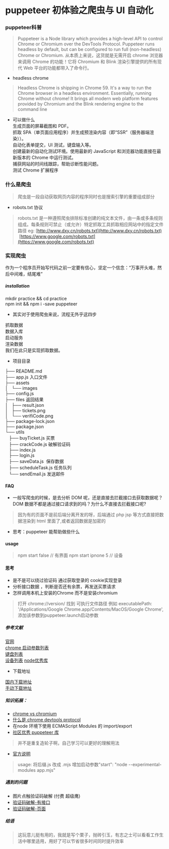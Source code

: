 # puppeteer 初体验之爬虫与 UI 自动化

<a name="7b1Mc"></a>
### puppeteer科普
> Puppeteer is a Node library which provides a high-level API to control Chrome or Chromium over the DevTools Protocol. Puppeteer runs headless by default, but can be configured to run full (non-headless) Chrome or Chromium.
> 从本质上来说，这货就是无需开启 chrome 浏览器来调用 Chrome 的功能！它将 Chromium 和 Blink 渲染引擎提供的所有现代 Web 平台的功能都带入了命令行。<br />


- headless chrome
> Headless Chrome is shipping in Chrome 59. It's a way to run the Chrome browser in a headless environment. Essentially, running Chrome without chrome! It brings all modern web platform features provided by Chromium and the Blink rendering engine to the command line


- 可以做什么<br />
生成页面的屏幕截图和 PDF。<br />
抓取 SPA（单页面应用程序）并生成预渲染内容（即“SSR”（服务器端渲染））。<br />
自动化表单提交，UI 测试，键盘输入等。<br />
创建最新的自动化测试环境。使用最新的 JavaScript 和浏览器功能直接在最新版本的 Chrome 中运行测试。<br />
捕获网站的时间线跟踪，帮助诊断性能问题。<br />
测试 Chrome 扩展程序

<a name="GuE4C"></a>
### 什么是爬虫
> 爬虫是一段自动获取网页内容的程序同时也是搜索引擎的重要组成部分 

- robots.txt 协议
> robots.txt 是一种遵照爬虫排除标准创建的纯文本文件，由一条或多条规则组成。每条规则可禁止（或允许）特定抓取工具抓取相应网站中的指定文件路径
> eg: [http://www.dxy.cn/robots.txt](http://www.dxy.cn/robots.txt)
>  [https://www.google.com/robots.txt](https://www.google.com/robots.txt)

<a name="MFeiz"></a>
### 实现爬虫
作为一个程序员开始写代码之前一定要有信心，坚定一个信念：“万事开头难，然后中间难，结尾难”
<a name="qfkSC"></a>
##### installation
mkdir practice && cd practice<br />npm init && npm i -save puppeteer

- 其实对于使用爬虫来说，流程无外乎这四步

抓取数据<br />数据入库<br />启动服务<br />渲染数据<br />我们在此只是实现抓取数据。

- 项目目录

├── README.md<br />├── app.js 入口文件<br />├── assets<br />│   └── images<br />├── config.js<br />├── files 返回结果<br />│   ├── result.json<br />│   ├── tickets.png<br />│   └── verifiCode.png<br />├── package-lock.json<br />├── package.json<br />└── utils<br />   ├── buyTicket.js 买票<br />   ├── crackCode.js 破解验证码<br />   ├── index.js<br />   ├── login.js<br />   ├── saveData.js  保存数据<br />   ├── scheduleTask.js 任务队列<br />   └── sendEmail.js 发送邮件

<a name="P913R"></a>
#### FAQ

- 一般写爬虫的时候，是去分析 DOM 呢，还是直接去拦截接口去获取数据呢？DOM 数据不都是通过接口请求到的吗？为什么不直接去拦截接口呢?
> 因为有的页面不是前后端分离开发的呀，后端通过 php jsp 等方式直接把数据渲染到 html 里面了,或者返回数据是加密的

- 思考：puppeteer 能帮助做些什么

<a name="h6UxR"></a>
#### usage
> npm start false // 有界面
> npm start ipnone 5 // 设备

<a name="cG0sy"></a>
#### 思考

- 是不是可以绕过验证码 通过获取登录的 cookie实现登录
- 分析接口数据 ，判断是否还有余票，再发送买票请求
- 怎样调用本机上安装的Chrome 而不是安装chromium
> 打开 chrome://version/ 找到 可执行文件路径 例如 executablePath: '/Applications/Google Chrome.app/Contents/MacOS/Google Chrome', 添加该参数到puppeteer.launch启动参数

<a name="yNqzC"></a>
##### 参考文献
[官网](https://pptr.dev/)<br />[chrome 启动参数列表](https://peter.sh/experiments/chromium-command-line-switches/)<br />[键盘列表](https://github.com/GoogleChrome/puppeteer/blob/master/lib/USKeyboardLayout.js)<br />[设备列表](https://github.com/GoogleChrome/puppeteer/blob/master/lib/DeviceDescriptors.js)
[node优秀库](https://awehunt.com/?tnid=5af1c0b67b4fac67bf3af2b4)

- 下载地址

[国内下载地址](https://brickyang.github.io/2019/01/14/%E5%9B%BD%E5%86%85%E4%B8%8B%E8%BD%BD%E5%AE%89%E8%A3%85-Puppeteer-%E7%9A%84%E6%96%B9%E6%B3%95/)<br />[手动下载地址](https://marxjiao.com/2018/08/26/puppeteer-install/)

<a name="tlm9P"></a>
##### 知识拓展：

- [chrome vs chromium](https://chromium.googlesource.com/chromium/src/+/master/docs/chromium_browser_vs_google_chrome.md)
- [什么是 chrome devtools protocol](https://chromedevtools.github.io/devtools-protocol/)
- 在node 环境下使用 ECMAScript Modules 的 import/export
- [社区优秀 puppeteer 库](https://github.com/transitive-bullshit/awesome-puppeteer)
> 并不是重复造轮子啊，自己学习可以更好的理解用法

- [官方说明](https://nodejs.org/api/esm.html#esm_ecmascript_modules)
> usage: 将后缀.js 改成 .mjs 增加启动参数"start": "node --experimental-modules app.mjs"


<a name="qSwPM"></a>
##### 遇到的问题

- 图片点触验证码破解 (付费 超级鹰)
- [验证码破解-有接口](https://github.com/zhaipro/easy12306)
- [验证码破解-页面](http://littlebigluo.qicp.net:47720/)
<a name="LBpRk"></a>
##### 结语
> 这玩意儿挺有用的，我就是写个栗子，抛砖引玉，有志之士可以看看工作生活中哪里适用，用好了可以节省很多时间同时提升效率


